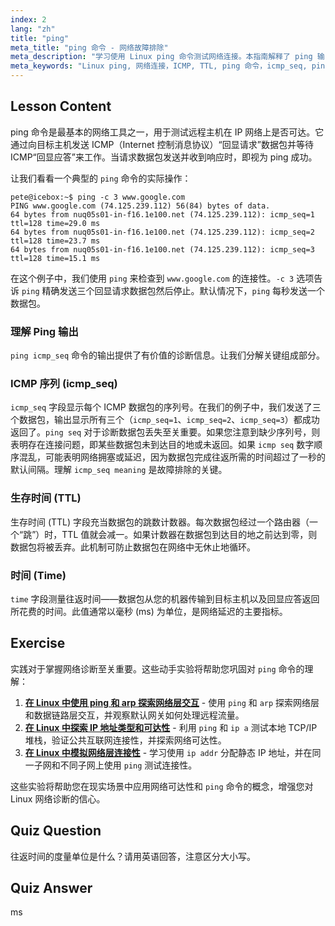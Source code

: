 ```yaml
---
index: 2
lang: "zh"
title: "ping"
meta_title: "ping 命令 - 网络故障排除"
meta_description: "学习使用 Linux ping 命令测试网络连接。本指南解释了 ping 输出，包括 icmp_seq、TTL 和往返时间（roundtrip time）的含义。了解如何解读 ping 序列号以诊断网络问题。"
meta_keywords: "Linux ping, 网络连接，ICMP, TTL, ping 命令，icmp_seq, ping 序列号，icmp 序列号，icmp_seq 含义，ping icmp_seq, Linux 网络"
---
```


## Lesson Content

ping 命令是最基本的网络工具之一，用于测试远程主机在 IP 网络上是否可达。它通过向目标主机发送 ICMP（Internet 控制消息协议）“回显请求”数据包并等待 ICMP“回显应答”来工作。当请求数据包发送并收到响应时，即视为 ping 成功。

让我们看看一个典型的 `ping` 命令的实际操作：

```plaintext
pete@icebox:~$ ping -c 3 www.google.com
PING www.google.com (74.125.239.112) 56(84) bytes of data.
64 bytes from nuq05s01-in-f16.1e100.net (74.125.239.112): icmp_seq=1 ttl=128 time=29.0 ms
64 bytes from nuq05s01-in-f16.1e100.net (74.125.239.112): icmp_seq=2 ttl=128 time=23.7 ms
64 bytes from nuq05s01-in-f16.1e100.net (74.125.239.112): icmp_seq=3 ttl=128 time=15.1 ms
```

在这个例子中，我们使用 `ping` 来检查到 `www.google.com` 的连接性。`-c 3` 选项告诉 `ping` 精确发送三个回显请求数据包然后停止。默认情况下，`ping` 每秒发送一个数据包。

### 理解 Ping 输出

`ping icmp_seq` 命令的输出提供了有价值的诊断信息。让我们分解关键组成部分。

### ICMP 序列 (icmp_seq)

`icmp_seq` 字段显示每个 ICMP 数据包的序列号。在我们的例子中，我们发送了三个数据包，输出显示所有三个（`icmp_seq=1`、`icmp_seq=2`、`icmp_seq=3`）都成功返回了。`ping seq` 对于诊断数据包丢失至关重要。如果您注意到缺少序列号，则表明存在连接问题，即某些数据包未到达目的地或未返回。如果 `icmp seq` 数字顺序混乱，可能表明网络拥塞或延迟，因为数据包完成往返所需的时间超过了一秒的默认间隔。理解 `icmp_seq meaning` 是故障排除的关键。

### 生存时间 (TTL)

生存时间 (TTL) 字段充当数据包的跳数计数器。每次数据包经过一个路由器（一个“跳”）时，TTL 值就会减一。如果计数器在数据包到达目的地之前达到零，则数据包将被丢弃。此机制可防止数据包在网络中无休止地循环。

### 时间 (Time)

`time` 字段测量往返时间——数据包从您的机器传输到目标主机以及回显应答返回所花费的时间。此值通常以毫秒 (ms) 为单位，是网络延迟的主要指标。

## Exercise

实践对于掌握网络诊断至关重要。这些动手实验将帮助您巩固对 `ping` 命令的理解：

1.  **[在 Linux 中使用 ping 和 arp 探索网络层交互](https://labex.io/zh/labs/comptia-explore-network-layer-interaction-with-ping-and-arp-in-linux-592746)** - 使用 `ping` 和 `arp` 探索网络层和数据链路层交互，并观察默认网关如何处理远程流量。
2.  **[在 Linux 中探索 IP 地址类型和可达性](https://labex.io/zh/labs/comptia-explore-ip-address-types-and-reachability-in-linux-592780)** - 利用 `ping` 和 `ip a` 测试本地 TCP/IP 堆栈，验证公共互联网连接性，并探索网络可达性。
3.  **[在 Linux 中模拟网络层连接性](https://labex.io/zh/labs/comptia-simulate-network-layer-connectivity-in-linux-592752)** - 学习使用 `ip addr` 分配静态 IP 地址，并在同一子网和不同子网上使用 `ping` 测试连接性。

这些实验将帮助您在现实场景中应用网络可达性和 `ping` 命令的概念，增强您对 Linux 网络诊断的信心。

## Quiz Question

往返时间的度量单位是什么？请用英语回答，注意区分大小写。

## Quiz Answer

ms
